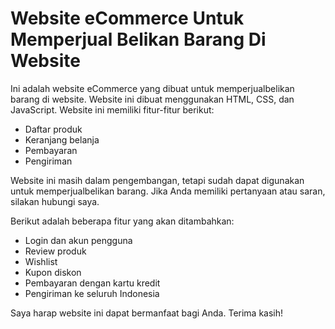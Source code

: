 # Website eCommerce Untuk Memperjual Belikan Barang Di Website

Ini adalah website eCommerce yang dibuat untuk memperjualbelikan barang di website. Website ini dibuat menggunakan HTML, CSS, dan JavaScript. Website ini memiliki fitur-fitur berikut:

- Daftar produk
- Keranjang belanja
- Pembayaran
- Pengiriman

Website ini masih dalam pengembangan, tetapi sudah dapat digunakan untuk memperjualbelikan barang. Jika Anda memiliki pertanyaan atau saran, silakan hubungi saya.

Berikut adalah beberapa fitur yang akan ditambahkan:

- Login dan akun pengguna
- Review produk
- Wishlist
- Kupon diskon
- Pembayaran dengan kartu kredit
- Pengiriman ke seluruh Indonesia

Saya harap website ini dapat bermanfaat bagi Anda. Terima kasih!
